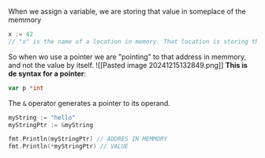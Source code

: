 When we assign a variable, we are storing that value in someplace of the memmory
```go
x := 42
// "x" is the name of a location in memory. That location is storing the integer value of 42
```
So when wo use a pointer we are "pointing" to that address in memmory, and not the value by itself.
![[Pasted image 20241215132849.png]]
**This is de syntax for a pointer**:
```go
var p *int
```
The `&` operator generates a pointer to its operand.
```go
myString := "hello"
myStringPtr := &myString

fmt.Println(myStringPtr) // ADDRES IN MEMMORY 
fmt.Println(*myStringPtr) // VALUE
```

